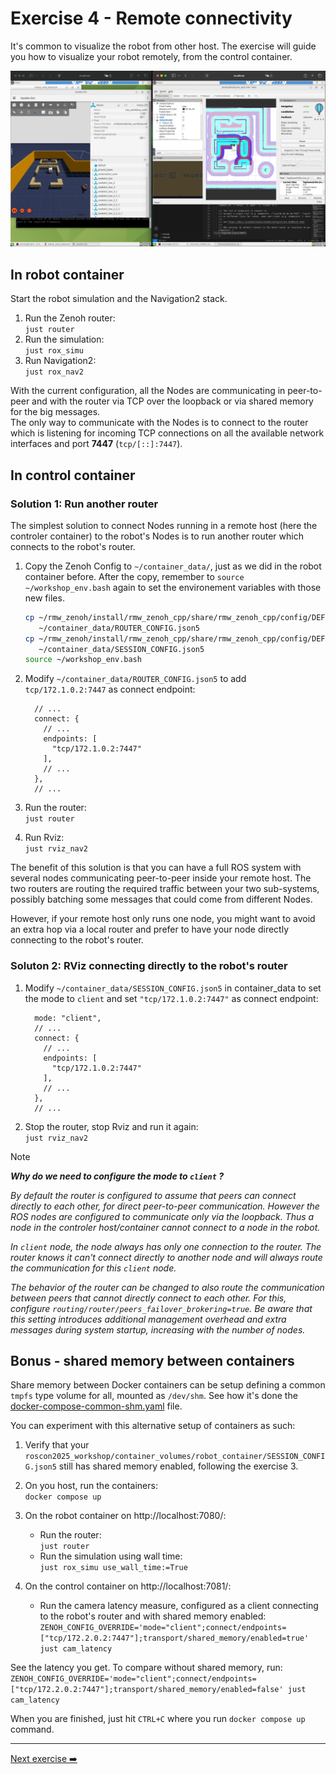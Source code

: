 # Exercise 4 - Remote connectivity

It's common to visualize the robot from other host. The exercise will guide you how to visualize your robot remotely, from the control container.

![Remote Rviz](images/remote_rviz.png)

## In robot container

Start the robot simulation and the Navigation2 stack.

1. Run the Zenoh router:  
   `just router`
2. Run the simulation:  
   `just rox_simu`
3. Run Navigation2:  
   `just rox_nav2`

With the current configuration, all the Nodes are communicating in peer-to-peer and with the router via TCP over the loopback or via shared memory for the big messages.  
The only way to communicate with the Nodes is to connect to the router which is listening for incoming TCP connections on all the available network interfaces and port **7447** (`tcp/[::]:7447`).

## In control container

### Solution 1: Run another router

The simplest solution to connect Nodes running in a remote host (here the controler container) to the robot's Nodes is to run another router which connects to the robot's router.

1. Copy the Zenoh Config to `~/container_data/`, just as we did in the robot container before. After the copy, remember to `source ~/workshop_env.bash` again to set the environement variables with those new files.

   ```bash
   cp ~/rmw_zenoh/install/rmw_zenoh_cpp/share/rmw_zenoh_cpp/config/DEFAULT_RMW_ZENOH_ROUTER_CONFIG.json5 \
      ~/container_data/ROUTER_CONFIG.json5
   cp ~/rmw_zenoh/install/rmw_zenoh_cpp/share/rmw_zenoh_cpp/config/DEFAULT_RMW_ZENOH_SESSION_CONFIG.json5 \
      ~/container_data/SESSION_CONFIG.json5
   source ~/workshop_env.bash
   ```

2. Modify `~/container_data/ROUTER_CONFIG.json5` to add `tcp/172.1.0.2:7447` as connect endpoint:

   ```json5
     // ...
     connect: {
       // ...
       endpoints: [
         "tcp/172.1.0.2:7447"
       ],
       // ...
     },
     // ...
   ```

3. Run the router:  
   `just router`
4. Run Rviz:  
   `just rviz_nav2`

The benefit of this solution is that you can have a full ROS system with several nodes communicating
peer-to-peer inside your remote host. The two routers are routing the required traffic between your two sub-systems, possibly batching some messages that could come from different Nodes.

However, if your remote host only runs one node, you might want to avoid an extra hop via a local router and prefer to have your node directly connecting to the robot's router.

### Soluton 2: RViz connecting directly to the robot's router

1. Modify `~/container_data/SESSION_CONFIG.json5` in container_data to set the mode to `client` and set `"tcp/172.1.0.2:7447"` as connect endpoint:

   ```json5
     mode: "client",
     // ...
     connect: {
       // ...
       endpoints: [
         "tcp/172.1.0.2:7447"
       ],
       // ...
     },
     // ...
   ```

2. Stop the router, stop Rviz and run it again:  
   `just rviz_nav2`

> [!Note]
>
> ***Why do we need to configure the mode to `client` ?***
>
> *By default the router is configured to assume that peers can connect directly to each other, for direct peer-to-peer communication. However the ROS nodes are configured to communicate only via the loopback. Thus a node in the controler host/container cannot connect to a node in the robot.*
>
> *In `client` node, the node always has only one connection to the router. The router knows it can't connect directly to another node and will always route the communication for this `client` node.*
>
> *The behavior of the router can be changed to also route the communication between peers that cannot directly connect to each other. For this, configure `routing/router/peers_failover_brokering=true`. Be aware that this setting introduces additional management overhead and extra messages during system startup, increasing with the number of nodes.*

## Bonus - shared memory between containers

Share memory between Docker containers can be setup defining a common `tmpfs` type volume for all, mounted as `/dev/shm`. See how it's done the [docker-compose-common-shm.yaml](../docker-compose-common-shm.yaml) file.

You can experiment with this alternative setup of containers as such:

1. Verify that your `roscon2025_workshop/container_volumes/robot_container/SESSION_CONFIG.json5` still has shared memory enabled, following the exercise 3.  

2. On you host, run the containers:  
   `docker compose up`

3. On the robot container on http://localhost:7080/:
   - Run the router:  
     `just router`
   - Run the simulation using wall time:  
     `just rox_simu use_wall_time:=True`
4. On the control container on http://localhost:7081/:
   - Run the camera latency measure, configured as a client connecting to the robot's router and with shared memory enabled:  
     `ZENOH_CONFIG_OVERRIDE='mode="client";connect/endpoints=["tcp/172.2.0.2:7447"];transport/shared_memory/enabled=true' just cam_latency`

See the latency you get. To compare without shared memory, run:  
`ZENOH_CONFIG_OVERRIDE='mode="client";connect/endpoints=["tcp/172.2.0.2:7447"];transport/shared_memory/enabled=false' just cam_latency`

When you are finished, just hit `CTRL+C` where you run `docker compose up` command.

---
[Next exercise ➡️](ex-5.md)
